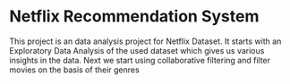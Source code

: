 # Netflix Recommendation System
This project is an data analysis project for Netflix Dataset. 
It starts with an Exploratory Data Analysis of the used dataset which gives us various insights in the data. 
Next we start using collaborative filtering and filter movies on the basis of their genres 
